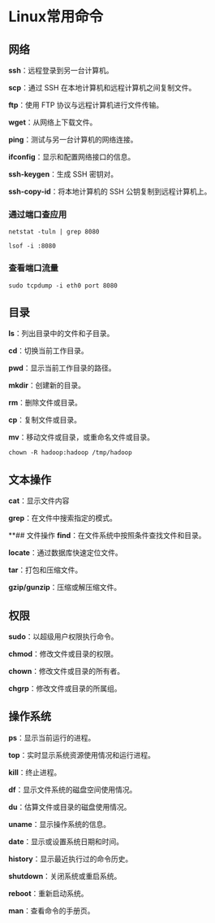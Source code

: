 # Linux常用命令

## 网络
**ssh**：远程登录到另一台计算机。

**scp**：通过 SSH 在本地计算机和远程计算机之间复制文件。

**ftp**：使用 FTP 协议与远程计算机进行文件传输。

**wget**：从网络上下载文件。

**ping**：测试与另一台计算机的网络连接。

**ifconfig**：显示和配置网络接口的信息。

**ssh-keygen**：生成 SSH 密钥对。

**ssh-copy-id**：将本地计算机的 SSH 公钥复制到远程计算机上。

### 通过端口查应用
```shell
netstat -tuln | grep 8080

lsof -i :8080
```

### 查看端口流量
```shell
sudo tcpdump -i eth0 port 8080
```

## 目录

**ls**：列出目录中的文件和子目录。

**cd**：切换当前工作目录。

**pwd**：显示当前工作目录的路径。

**mkdir**：创建新的目录。

**rm**：删除文件或目录。

**cp**：复制文件或目录。

**mv**：移动文件或目录，或重命名文件或目录。

```shell
chown -R hadoop:hadoop /tmp/hadoop
```

## 文本操作
**cat**：显示文件内容

**grep**：在文件中搜索指定的模式。

**## 文件操作
**find**：在文件系统中按照条件查找文件和目录。

**locate**：通过数据库快速定位文件。

**tar**：打包和压缩文件。

**gzip/gunzip**：压缩或解压缩文件。


## 权限
**sudo**：以超级用户权限执行命令。

**chmod**：修改文件或目录的权限。

**chown**：修改文件或目录的所有者。

**chgrp**：修改文件或目录的所属组。

## 操作系统
**ps**：显示当前运行的进程。

**top**：实时显示系统资源使用情况和运行进程。

**kill**：终止进程。

**df**：显示文件系统的磁盘空间使用情况。

**du**：估算文件或目录的磁盘使用情况。

**uname**：显示操作系统的信息。

**date**：显示或设置系统日期和时间。

**history**：显示最近执行过的命令历史。

**shutdown**：关闭系统或重启系统。

**reboot**：重新启动系统。

**man**：查看命令的手册页。







